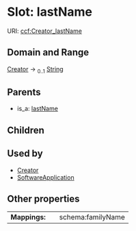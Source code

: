 
# Slot: lastName




URI: [ccf:Creator_lastName](http://purl.org/ccf/Creator_lastName)


## Domain and Range

[Creator](Creator.md) &#8594;  <sub>0..1</sub> [String](types/String.md)

## Parents

 *  is_a: [lastName](lastName.md)

## Children


## Used by

 * [Creator](Creator.md)
 * [SoftwareApplication](SoftwareApplication.md)

## Other properties

|  |  |  |
| --- | --- | --- |
| **Mappings:** | | schema:familyName |

